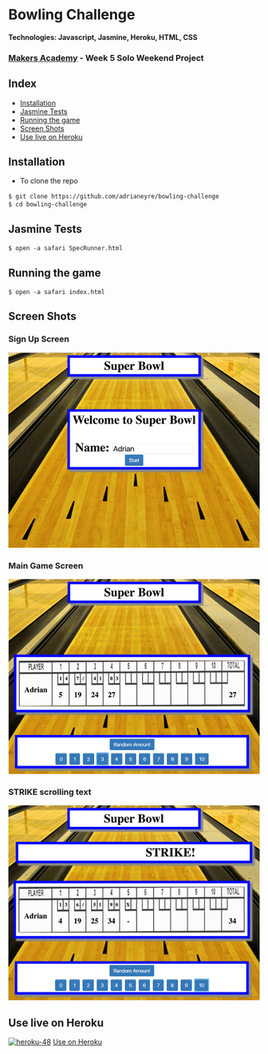 # Bowling Challenge
#### Technologies: Javascript, Jasmine, Heroku, HTML, CSS
### [Makers Academy](http://www.makersacademy.com) - Week 5 Solo Weekend Project

## Index
* [Installation](#Install)
* [Jasmine Tests](#Jasmine)
* [Running the game](#Run)
* [Screen Shots](#Shots)
* [Use live on Heroku](#Heroku)

## <a name="Install">Installation</a>
* To clone the repo
```shell
$ git clone https://github.com/adrianeyre/bowling-challenge
$ cd bowling-challenge
```

## <a name="Jasmine">Jasmine Tests</a>
```
$ open -a safari SpecRunner.html
```

## <a name="Run">Running the game</a>
```
$ open -a safari index.html
```

## <a name="Shots">Screen Shots</a>
### Sign Up Screen
[![ScreenShot1](https://raw.githubusercontent.com/adrianeyre/bowling-challenge/master/images/screenshot1.png)](https://raw.githubusercontent.com/adrianeyre/bowling-challenge/master/images/screenshot1.png "Screen Shot 1")

### Main Game Screen
[![ScreenShot2](https://raw.githubusercontent.com/adrianeyre/bowling-challenge/master/images/screenshot2.png)](https://raw.githubusercontent.com/adrianeyre/bowling-challenge/master/images/screenshot2.png "Screen Shot 2")

### STRIKE scrolling text
[![ScreenShot3](https://raw.githubusercontent.com/adrianeyre/bowling-challenge/master/images/screenshot3.png)](https://raw.githubusercontent.com/adrianeyre/bowling-challenge/master/images/screenshot2.png "Screen Shot 3")

## <a name="Heroku">Use live on Heroku</a>

[![heroku-48](https://raw.githubusercontent.com/adrianeyre/codewars/master/Ruby/Authored/heroku.png)](https://adrianeyre-bowling.herokuapp.com) [Use on Heroku](https://adrianeyre-bowling.herokuapp.com)
